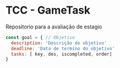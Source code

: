 # TCC - GameTask

Repositorio para a avaliação de estagio

```javascript
const goal = { // Objetivo
  description: 'Descrição do objetivo'
  deadline: 'Data de termino do objetivo'
  tasks: [ key, des, iscompleted, order]
}
```
